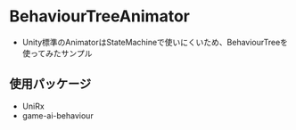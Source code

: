 # BehaviourTreeAnimator
- Unity標準のAnimatorはStateMachineで使いにくいため、BehaviourTreeを使ってみたサンプル
## 使用パッケージ
- UniRx
- game-ai-behaviour
